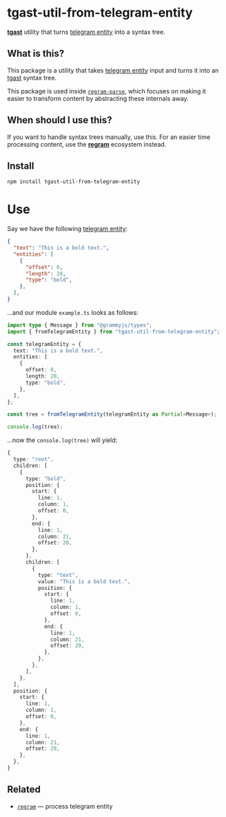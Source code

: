 # tgast-util-from-telegram-entity

**[tgast][github-tgast]** utility that turns [telegram entity][tg-entity] into a syntax tree.

## What is this?

This package is a utility that takes [telegram entity][tg-entity] input and turns it into an
[tgast][github-tgast] syntax tree.

This package is used inside [`regram-parse`][github-regram-parse],
which focuses on making it easier to transform content by abstracting these
internals away.

## When should I use this?

If you want to handle syntax trees manually, use this.
For an easier time processing content, use the **[regram][github-regram]**
ecosystem instead.

## Install

```sh
npm install tgast-util-from-telegram-entity 
```

# Use

Say we have the following [telegram entity][tg-entity]:

```json
{
  "text": "This is a bold text.",
  "entities": [
    {
      "offset": 0,
      "length": 20,
      "type": "bold",
    },
  ],
}
```

…and our module `example.ts` looks as follows:

```ts
import type { Message } from "@grammyjs/types";
import { fromTelegramEntity } from "tgast-util-from-telegram-entity";

const telegramEntity = {
  text: "This is a bold text.",
  entities: [
    {
      offset: 0,
      length: 20,
      type: "bold",
    },
  ],
};

const tree = fromTelegramEntity(telegramEntity as Partial<Message>);

console.log(tree);
```

…now the `console.log(tree)` will yield:

```ts
{
  type: "root",
  children: [
    {
      type: "bold",
      position: {
        start: {
          line: 1,
          column: 1,
          offset: 0,
        },
        end: {
          line: 1,
          column: 21,
          offset: 20,
        },
      },
      children: [
        {
          type: "text",
          value: "This is a bold text.",
          position: {
            start: {
              line: 1,
              column: 1,
              offset: 0,
            },
            end: {
              line: 1,
              column: 21,
              offset: 20,
            },
          },
        },
      ],
    },
  ],
  position: {
    start: {
      line: 1,
      column: 1,
      offset: 0,
    },
    end: {
      line: 1,
      column: 21,
      offset: 20,
    },
  },
}
```

## Related

* [`regram`][github-regram]
  — process telegram entity

[github-regram]: https://github.com/quadratz/regram
[github-regram-parse]: https://github.com/quadratz/regram-parse
[github-tgast]: https://github.com/quadratz/tgast
[tg-entity]: https://core.telegram.org/bots/api#messageentity
